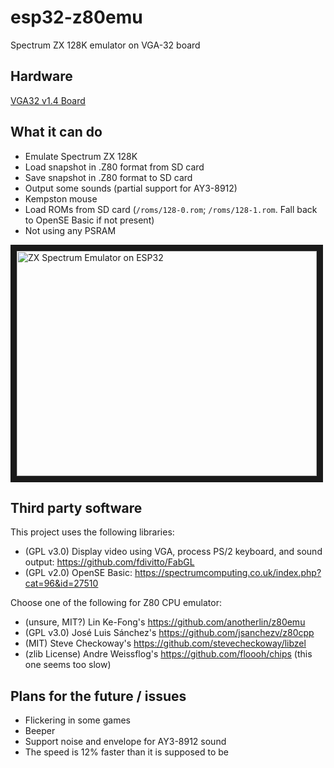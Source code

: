 # esp32-z80emu
Spectrum ZX 128K emulator on VGA-32 board

## Hardware
[VGA32 v1.4 Board](https://www.lilygo.cc/en-ca/products/fabgl-vga32)

## What it can do
* Emulate Spectrum ZX 128K
* Load snapshot in .Z80 format from SD card
* Save snapshot in .Z80 format to SD card
* Output some sounds (partial support for AY3-8912)
* Kempston mouse
* Load ROMs from SD card (`/roms/128-0.rom`; `/roms/128-1.rom`. Fall back to OpenSE Basic if not present)
* Not using any PSRAM

<a href="http://www.youtube.com/watch?feature=player_embedded&v=OEjMUaaSh-4
" target="_blank"><img src="https://i.ytimg.com/vi/OEjMUaaSh-4/hqdefault.jpg" 
alt="ZX Spectrum Emulator on ESP32" width="480" height="360" border="10" /></a>

## Third party software
This project uses the following libraries:
* (GPL v3.0) Display video using VGA, process PS/2 keyboard, and sound output: https://github.com/fdivitto/FabGL
* (GPL v2.0) OpenSE Basic: https://spectrumcomputing.co.uk/index.php?cat=96&id=27510

Choose one of the following for Z80 CPU emulator:
* (unsure, MIT?) Lin Ke-Fong's https://github.com/anotherlin/z80emu
* (GPL v3.0) José Luis Sánchez's https://github.com/jsanchezv/z80cpp
* (MIT) Steve Checkoway's https://github.com/stevecheckoway/libzel  
* (zlib License) Andre Weissflog's https://github.com/floooh/chips (this one seems too slow)

## Plans for the future / issues
* Flickering in some games
* Beeper
* Support noise and envelope for AY3-8912 sound
* The speed is 12% faster than it is supposed to be

